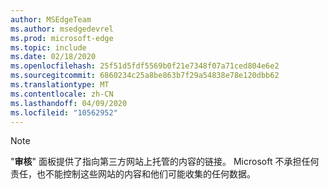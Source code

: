 ```yaml
---
author: MSEdgeTeam
ms.author: msedgedevrel
ms.prod: microsoft-edge
ms.topic: include
ms.date: 02/18/2020
ms.openlocfilehash: 25f51d5fdf5569b0f21e7348f07a71ced804e6e2
ms.sourcegitcommit: 6860234c25a8be863b7f29a54838e78e120dbb62
ms.translationtype: MT
ms.contentlocale: zh-CN
ms.lasthandoff: 04/09/2020
ms.locfileid: "10562952"
---
```

> [!NOTE]
> "**审核**" 面板提供了指向第三方网站上托管的内容的链接。  Microsoft 不承担任何责任，也不能控制这些网站的内容和他们可能收集的任何数据。  
> 

<!-- image links -->  

<!-- links -->  
